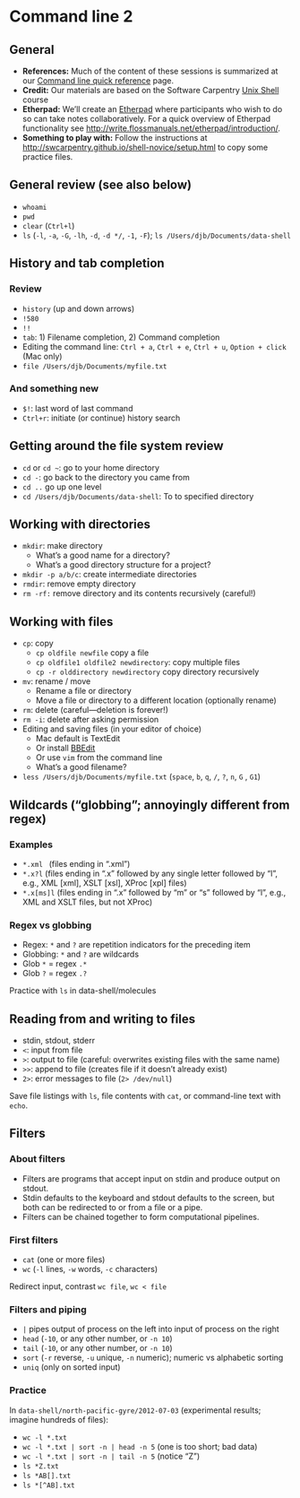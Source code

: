 # Command line 2

## General

* **References:** Much of the content of these sessions is summarized at our [Command line quick reference](command-line_resources.md) page.
* **Credit:** Our materials are based on the Software Carpentry [Unix Shell](http://swcarpentry.github.io/shell-novice/) course
* **Etherpad:** We’ll create an [Etherpad](https://etherpad.net) where participants who wish to do so can take notes collaboratively. For a quick overview of Etherpad functionality see <http://write.flossmanuals.net/etherpad/introduction/>.
* **Something to play with:** Follow the instructions at <http://swcarpentry.github.io/shell-novice/setup.html> to copy some practice files.

## General review (see also below)

* `whoami`
* `pwd`
* `clear` (`Ctrl+l`)
* `ls` (`-l`, `-a`, `-G`, `-lh`, `-d`, `-d */`, `-1`, `-F`); `ls /Users/djb/Documents/data-shell`

## History and tab completion

### Review

* `history` (up and down arrows)
* `!580`
* `!!`
* `tab`: 1) Filename completion, 2) Command completion
* Editing the command line: `Ctrl + a`, `Ctrl + e`, `Ctrl + u`, `Option + click` (Mac only)
* `file /Users/djb/Documents/myfile.txt`

### And something new

* `$!`: last word of last command
* `Ctrl+r`: initiate (or continue) history search

## Getting around the file system review

* `cd` or `cd ~`: go to your home directory
* `cd -`: go back to the directory you came from
* `cd ..` go up one level
* `cd /Users/djb/Documents/data-shell`: To to specified directory

## Working with directories

* `mkdir`: make directory
	* What’s a good name for a directory?
	* What’s a good directory structure for a project?
* `mkdir -p a/b/c`: create intermediate directories
* `rmdir`: remove empty directory
* `rm -rf:` remove directory and its contents recursively (careful!)

## Working with files

* `cp`: copy
	* `cp oldfile newfile` copy a file
	* `cp oldfile1 oldfile2 newdirectory`: copy multiple files
	* `cp -r olddirectory newdirectory` copy directory recursively
* `mv`: rename / move
	* Rename a file or directory
	* Move a file or directory to a different location (optionally rename)
* `rm`: delete (careful—deletion is forever!)
* `rm -i`: delete after asking permission
* Editing and saving files (in your editor of choice)
	* Mac default is TextEdit
	* Or install [BBEdit](https://www.barebones.com/products/bbedit/)
	* Or use `vim` from the command line
	* What’s a good filename?
* `less /Users/djb/Documents/myfile.txt` (`space`, `b`, `q`, `/`, `?`, `n`, `G` , `G1`)

## Wildcards (“globbing”; annoyingly different from regex) 

### Examples

* `*.xml ` (files ending in “.xml”)
* `*.x?l` (files ending in “.x” followed by any single letter followed by “l”, e.g., XML [xml], XSLT [xsl], XProc [xpl] files)
* `*.x[ms]l` (files ending in “.x” followed by “m” or “s” followed by “l”, e.g., XML and XSLT files, but not XProc)

### Regex vs globbing

* Regex: `*` and `?` are repetition indicators for the preceding item
* Globbing: `*` and `?` are wildcards
* Glob `*` = regex `.*`
* Glob `?` = regex `.?`

Practice with `ls` in data-shell/molecules

## Reading from and writing to files

* stdin, stdout, stderr
* `<`: input from file
* `>`: output to file (careful: overwrites existing files with the same name)
* `>>`: append to file (creates file if it doesn’t already exist)
* `2>`: error messages to file (`2> /dev/null`)

Save file listings with `ls`, file contents with `cat`, or command-line text with `echo`.

## Filters

### About filters

* Filters are programs that accept input on stdin and produce output on stdout.
* Stdin defaults to the keyboard and stdout defaults to the screen, but both can be redirected to or from a file or a pipe.
* Filters can be chained together to form computational pipelines.

### First filters

* `cat` (one or more files)
* `wc` (`-l` lines, `-w` words, `-c` characters)

Redirect input, contrast `wc file`, `wc < file`

### Filters and piping

* `|` pipes output of process on the left into input of process on the right
* `head` (`-10`, or any other number, or `-n 10`)
* `tail` (`-10`, or any other number, or `-n 10`)
* `sort` (`-r` reverse, `-u` unique, `-n` numeric); numeric vs alphabetic sorting
* `uniq` (only on sorted input)

### Practice

In `data-shell/north-pacific-gyre/2012-07-03` (experimental results; imagine hundreds of files):

* `wc -l *.txt`
* `wc -l *.txt | sort -n | head -n 5` (one is too short; bad data)
* `wc -l *.txt | sort -n | tail -n 5` (notice “Z”)
* `ls *Z.txt`
* `ls *AB[].txt`
* `ls *[^AB].txt`

